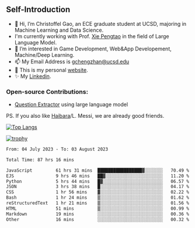 ## Self-Introduction
- 👋 Hi, I’m Christoffel Gao, an ECE graduate student at UCSD, majoring in Machine Learning and Data Science.
- I'm currently working with Prof. [Xie Pengtao](https://pengtaoxie.github.io/) in the field of Large Language Model.
- 👀 I’m interested in Game Development, Web&App Developement, Machine/Deep Learning.
- 📫 My Email Address is gchengzhan@ucsd.edu
- 🌱 This is my personal [website](https://gaochengzhan.github.io/).
- ✨ My [Linkedin](https://www.linkedin.com/in/chengzhan-christoffel-gao/).

### Open-source Contributions:
- [Question Extractor](https://github.com/nestordemeure/question_extractor) using large language model

PS. If you also like [Haibara](https://www.detectiveconanworld.com/wiki/Ai_Haibara)/L. Messi, we are already good friends.

[![Top Langs](https://github-readme-stats.vercel.app/api/top-langs/?username=gaochengzhan&layout=compact&exclude_repo=CNN-based-Image-Recognition-for-AsianGiant-Hornets,Machine-Learning-and-Data-Computing-Tongji,NLP-on-Blogs-during-COVID-19-Pandemic,CSE258-Web-Mining-and-Recommder-System,Stock-Prediction-using-LSTM-Model)](https://github.com/anuraghazra/github-readme-stats)

[![trophy](https://github-profile-trophy.vercel.app/?username=gaochengzhan&theme=flat&row=1&margin-w=12)](https://github.com/ryo-ma/github-profile-trophy)

<!--START_SECTION:waka-->

```txt
From: 04 July 2023 - To: 03 August 2023

Total Time: 87 hrs 16 mins

JavaScript         61 hrs 31 mins  █████████████████▓░░░░░░░   70.49 %
EJS                9 hrs 46 mins   ██▓░░░░░░░░░░░░░░░░░░░░░░   11.20 %
Python             5 hrs 44 mins   █▓░░░░░░░░░░░░░░░░░░░░░░░   06.57 %
JSON               3 hrs 38 mins   █░░░░░░░░░░░░░░░░░░░░░░░░   04.17 %
CSS                1 hr 56 mins    ▓░░░░░░░░░░░░░░░░░░░░░░░░   02.22 %
Bash               1 hr 24 mins    ▒░░░░░░░░░░░░░░░░░░░░░░░░   01.62 %
reStructuredText   1 hr 21 mins    ▒░░░░░░░░░░░░░░░░░░░░░░░░   01.56 %
HTML               51 mins         ▒░░░░░░░░░░░░░░░░░░░░░░░░   00.99 %
Markdown           19 mins         ░░░░░░░░░░░░░░░░░░░░░░░░░   00.36 %
Other              16 mins         ░░░░░░░░░░░░░░░░░░░░░░░░░   00.32 %
```

<!--END_SECTION:waka-->

<!---
gaochengzhan/gaochengzhan is a ✨ special ✨ repository because its `README.md` (this file) appears on your GitHub profile.
You can click the Preview link to take a look at your changes.
--->
